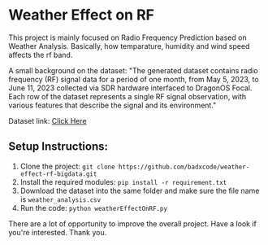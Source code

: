 # Weather Effect on RF

This project is mainly focused on Radio Frequency Prediction based on Weather Analysis. Basically, how temparature, humidity and wind speed affects the rf band. 

A small background on the dataset: "The generated dataset contains radio frequency (RF) signal data for a period of one month, from May 5, 2023, to June 11, 2023 collected via SDR hardware interfaced to DragonOS Focal. Each row of the dataset represents a single RF signal observation, with various features that describe the signal and its environment."

Dataset link: [Click Here](https://www.kaggle.com/datasets/suraj520/rf-signal-data)

## Setup Instructions: 

1. Clone the project: `git clone https://github.com/badxcode/weather-effect-rf-bigdata.git`
2. Install the required modules: `pip install -r requirement.txt`
3. Download the dataset into the same folder and make sure the file name is `weather_analysis.csv`
4. Run the code: `python weatherEffectOnRF.py`


There are a lot of opportunity to improve the overall project. Have a look if you're interested. Thank you.
